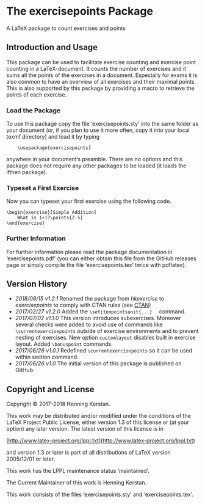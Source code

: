# The exercisepoints Package
A LaTeX package to count exercises and points

## Introduction and Usage
This package can be used to facilitate exercise counting and exercise point counting in a LaTeX-document. It counts the number of exercises and it sums all the points of the exercises in a document. 
Especially for exams it is also common to have an overview of all exercises and their maximal points. This is also supported by this package by providing a macro to retrieve the points of each exercise.

### Load the Package
To use this package copy the file ‘exercisepoints.sty’ into the same folder as your document (or, if you plan to use it more often, copy it into your local texmf directory) and load it by typing
```
    \usepackage{exercisepoints}
```
anywhere in your document’s preamble. There are no options and this package does not require any other packages to be loaded (it loads the ifthen package).

### Typeset a First Exercise
Now you can typeset your first exercise using the following code.
```
\begin{exercise}[Simple Addition] 
    What is 1+1?\points{2.5}
\end{exercise}
```

### Further Information
For further information please read the package documentation in ‘exercisepoints.pdf’ (you can either obtain this file from the GitHub releases page or simply compile the file ‘exercisepoints.tex’ twice with pdflatex).

## Version History
- *2018/08/15 v1.2.1* Renamed the package from *hkexercise* to *exercisepoints* to comply with CTAN rules (see [CTAN](https://ctan.org/file/help/ctan/CTAN-upload-addendum))
- *2017/02/27 v1.2.0* Added the ``\setitempointsunit{...}  `` command.
- *2017/07/02 v1.1.0* This version introduces subexercises. Moreover several checks were added to avoid use of commands like ``\currentexercisepoints`` outside of exercise environments and to prevent nesting of exercises. New option ``customlayout`` disables built in exercise layout. Added ``\bonuspoint`` commands.
- *2017/06/26 v1.0.1* Redefined ``\currentexercisepoints`` so it can be used within section command. 
- *2017/06/26 v1.0* The initial version of this package is published on GitHub.

## Copyright and License
Copyright © 2017-2018 Henning Kerstan.

This work may be distributed and/or modified under the conditions of the LaTeX Project Public License, either version 1.3 of this license or (at your option) any later version. The latest version of this license is in

[http://www.latex-project.org/lppl.txt](http://www.latex-project.org/lppl.txt)

and version 1.3 or later is part of all distributions of LaTeX version 2005/12/01 or later.

This work has the LPPL maintenance status ‘maintained’.

The Current Maintainer of this work is Henning Kerstan.

This work consists of the files ‘exercisepoints.sty’ and ‘exercisepoints.tex’.